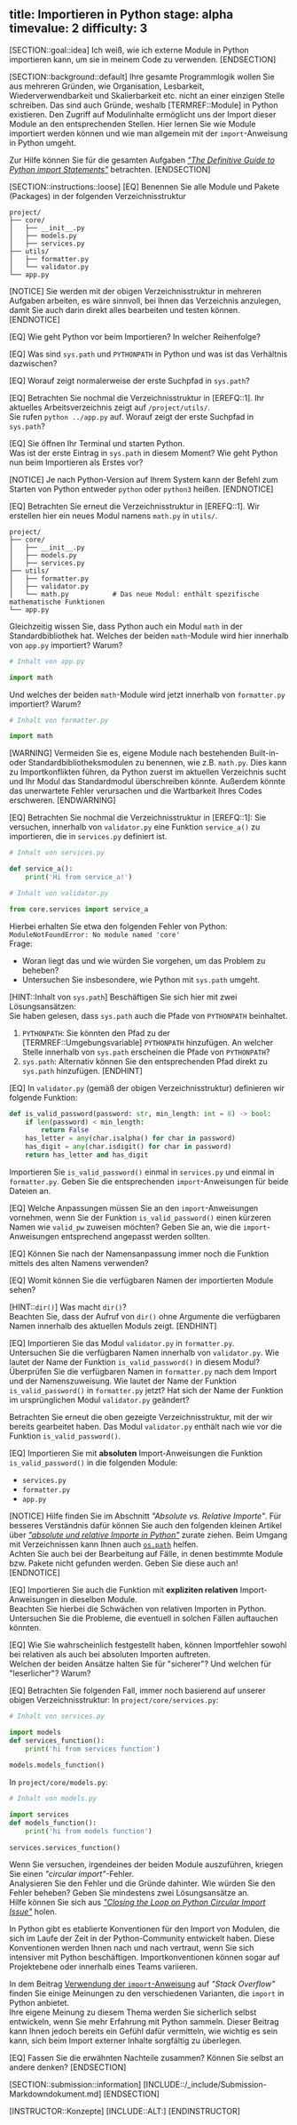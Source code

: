 title: Importieren in Python
stage: alpha
timevalue: 2
difficulty: 3
---

[SECTION::goal::idea]
Ich weiß, wie ich externe Module in Python importieren kann, um sie in meinem Code zu verwenden.
[ENDSECTION]

[SECTION::background::default]
Ihre gesamte Programmlogik wollen Sie aus mehreren Gründen, wie Organisation, Lesbarkeit, 
Wiederverwendbarkeit und Skalierbarkeit etc. nicht an einer einzigen Stelle schreiben. 
Das sind auch Gründe, weshalb [TERMREF::Module] in Python existieren.
Den Zugriff auf Modulinhalte ermöglicht uns der Import dieser Module an den entsprechenden Stellen. 
Hier lernen Sie wie Module importiert werden können und 
wie man allgemein mit der `import`-Anweisung in Python umgeht.

Zur Hilfe können Sie für die gesamten Aufgaben
[*"The Definitive Guide to Python import Statements"*](https://chrisyeh96.github.io/2017/08/08/definitive-guide-python-imports.html) betrachten.
[ENDSECTION]

[SECTION::instructions::loose]
[EQ] Benennen Sie alle Module und Pakete (Packages) in der folgenden Verzeichnisstruktur
```
project/
├── core/
│   ├── __init__.py
│   ├── models.py
│   ├── services.py
├── utils/
│   ├── formatter.py
│   └── validator.py
└── app.py
```

[NOTICE]
Sie werden mit der obigen Verzeichnisstruktur in mehreren Aufgaben arbeiten, es wäre sinnvoll, 
bei Ihnen das Verzeichnis anzulegen, damit Sie auch darin direkt alles bearbeiten und testen können. 
[ENDNOTICE]


[EQ] Wie geht Python vor beim Importieren? In welcher Reihenfolge?

[EQ] Was sind `sys.path` und `PYTHONPATH` in Python und was ist das Verhältnis dazwischen? 

[EQ] Worauf zeigt normalerweise der erste Suchpfad in `sys.path`? 

[EQ] Betrachten Sie nochmal die Verzeichnisstruktur in [EREFQ::1].
Ihr aktuelles Arbeitsverzeichnis zeigt auf `/project/utils/`.  
Sie rufen `python ../app.py` auf. 
Worauf zeigt der erste Suchpfad in `sys.path`?

[EQ] Sie öffnen Ihr Terminal und starten Python.  
Was ist der erste Eintrag in `sys.path` in diesem Moment?
Wie geht Python nun beim Importieren als Erstes vor?

[NOTICE]
Je nach Python-Version auf Ihrem System
kann der Befehl zum Starten von Python entweder `python` oder `python3` heißen.
[ENDNOTICE]

[EQ] Betrachten Sie erneut die Verzeichnisstruktur in [EREFQ::1].
Wir erstellen hier ein neues Modul namens `math.py` in `utils/`.
```
project/
├── core/
│   ├── __init__.py
│   ├── models.py
│   ├── services.py
├── utils/
│   ├── formatter.py
│   ├── validator.py
│   └── math.py           # Das neue Modul: enthält spezifische mathematische Funktionen
└── app.py
```
Gleichzeitig wissen Sie, dass Python auch ein Modul `math` in der Standardbibliothek hat.
Welches der beiden `math`-Module wird hier innerhalb von `app.py` importiert? Warum?
```python
# Inhalt von app.py

import math
```
Und welches der beiden `math`-Module wird jetzt innerhalb von `formatter.py` importiert? Warum?
```python
# Inhalt von formatter.py

import math
```

[WARNING]
Vermeiden Sie es, eigene Module nach bestehenden Built-in- oder Standardbibliotheksmodulen zu benennen,
wie z.B. `math.py`.
Dies kann zu Importkonflikten führen,
da Python zuerst im aktuellen Verzeichnis sucht und Ihr Modul das Standardmodul überschreiben könnte.
Außerdem könnte das unerwartete Fehler verursachen und die Wartbarkeit Ihres Codes erschweren.
[ENDWARNING]

[EQ] Betrachten Sie nochmal die Verzeichnisstruktur in [EREFQ::1]:
Sie versuchen, innerhalb von `validator.py` eine Funktion `service_a()` zu importieren,
die in `services.py` definiert ist. 
```python
# Inhalt von services.py

def service_a():
    print('Hi from service_a!')
```
```python
# Inhalt von validator.py

from core.services import service_a
```
Hierbei erhalten Sie etwa den folgenden Fehler von Python:
`ModuleNotFoundError: No module named 'core'`  
Frage:  
- Woran liegt das und wie würden Sie vorgehen, um das Problem zu beheben?  
- Untersuchen Sie insbesondere, wie Python mit `sys.path` umgeht.

[HINT::Inhalt von `sys.path`]
Beschäftigen Sie sich hier mit zwei Lösungsansätzen:  
Sie haben gelesen, dass `sys.path` auch die Pfade von `PYTHONPATH` beinhaltet.  
1. `PYTHONPATH`: Sie könnten den Pfad zu der [TERMREF::Umgebungsvariable] `PYTHONPATH` hinzufügen.
An welcher Stelle innerhalb von `sys.path` erscheinen die Pfade von `PYTHONPATH`?  
2. `sys.path`: Alternativ können Sie den entsprechenden Pfad direkt zu `sys.path` hinzufügen.
[ENDHINT]

[EQ] In `validator.py` (gemäß der obigen Verzeichnisstruktur) definieren wir folgende Funktion:

```python
def is_valid_password(password: str, min_length: int = 8) -> bool:
    if len(password) < min_length:
        return False
    has_letter = any(char.isalpha() for char in password)
    has_digit = any(char.isdigit() for char in password)
    return has_letter and has_digit
```

Importieren Sie `is_valid_password()` einmal in `services.py` und einmal in `formatter.py`. 
Geben Sie die entsprechenden `import`-Anweisungen für beide Dateien an.

[EQ] Welche Anpassungen müssen Sie an den `import`-Anweisungen vornehmen,
wenn Sie der Funktion `is_valid_password()` einen kürzeren Namen wie `valid_pw` zuweisen möchten?
Geben Sie an, wie die `import`-Anweisungen entsprechend angepasst werden sollten.

[EQ] Können Sie nach der Namensanpassung immer noch die Funktion mittels des alten Namens verwenden?

[EQ] Womit können Sie die verfügbaren Namen der importierten Module sehen?

[HINT::`dir()`]
Was macht `dir()`?  
Beachten Sie,
dass der Aufruf von `dir()` ohne Argumente die verfügbaren Namen innerhalb des aktuellen Moduls zeigt. 
[ENDHINT]

[EQ] Importieren Sie das Modul `validator.py` in `formatter.py`.  
Untersuchen Sie die verfügbaren Namen innerhalb von `validator.py`. 
Wie lautet der Name der Funktion `is_valid_password()` in diesem Modul?  
Überprüfen Sie die verfügbaren Namen in `formatter.py` nach dem Import und der Namenszuweisung. 
Wie lautet der Name der Funktion `is_valid_password()` in `formatter.py` jetzt? 
Hat sich der Name der Funktion im ursprünglichen Modul `validator.py` geändert?  

Betrachten Sie erneut die oben gezeigte Verzeichnisstruktur, mit der wir bereits gearbeitet haben. 
Das Modul `validator.py` enthält nach wie vor die Funktion `is_valid_password()`.

[EQ] Importieren Sie mit **absoluten** Import-Anweisungen die Funktion `is_valid_password()`
in die folgenden Module:  
- `services.py`  
- `formatter.py`  
- `app.py`

[NOTICE]
Hilfe finden Sie im Abschnitt *"Absolute vs. Relative Importe"*. 
Für besseres Verständnis dafür können Sie auch den folgenden kleinen Artikel über
[*"absolute und relative Importe in Python"*](https://realpython.com/absolute-vs-relative-python-imports/)
zurate ziehen.
Beim Umgang mit Verzeichnissen kann Ihnen auch
[`os.path`](https://docs.python.org/3/library/os.path.html) helfen.  
Achten Sie auch bei der Bearbeitung auf Fälle,
in denen bestimmte Module bzw. Pakete nicht gefunden werden. Geben Sie diese auch an!
[ENDNOTICE]

[EQ] Importieren Sie auch die Funktion mit **expliziten relativen** Import-Anweisungen in dieselben Module.  
Beachten Sie hierbei die Schwächen von relativen Importen in Python. 
Untersuchen Sie die Probleme, die eventuell in solchen Fällen auftauchen könnten.

[EQ] Wie Sie wahrscheinlich festgestellt haben,
können Importfehler sowohl bei relativen als auch bei absoluten Importen auftreten.  
Welchen der beiden Ansätze halten Sie für "sicherer"? Und welchen für "leserlicher"? Warum?

[EQ] Betrachten Sie folgenden Fall, immer noch basierend auf unserer obigen Verzeichnisstruktur:
In `project/core/services.py`:
```python
# Inhalt von services.py

import models
def services_function():
    print('hi from services function')
    
models.models_function()
```
In `project/core/models.py`:
```python
# Inhalt von models.py

import services
def models_function():
    print('hi from models function')
    
services.services_function()
```
Wenn Sie versuchen, irgendeines der beiden Module auszuführen,
kriegen Sie einen *"circular import"*-Fehler.  
Analysieren Sie den Fehler und die Gründe dahinter. 
Wie würden Sie den Fehler beheben? Geben Sie mindestens zwei Lösungsansätze an.   
Hilfe können Sie sich aus
[*"Closing the Loop on Python Circular Import Issue"*](https://www.mend.io/blog/closing-the-loop-on-python-circular-import-issue/) holen.

In Python gibt es etablierte Konventionen für den Import von Modulen, 
die sich im Laufe der Zeit in der Python-Community entwickelt haben. 
Diese Konventionen werden Ihnen nach und nach vertraut, 
wenn Sie sich intensiver mit Python beschäftigen. 
Importkonventionen können sogar auf Projektebene oder innerhalb eines Teams variieren.

In dem Beitrag [Verwendung der `import`-Anweisung](https://stackoverflow.com/a/29193752/2810305)
auf *"Stack Overflow"* finden Sie einige Meinungen zu den verschiedenen Varianten,
die `import` in Python anbietet.  
Ihre eigene Meinung zu diesem Thema werden Sie sicherlich selbst entwickeln, 
wenn Sie mehr Erfahrung mit Python sammeln. 
Dieser Beitrag kann Ihnen jedoch bereits ein Gefühl dafür vermitteln, wie wichtig es sein kann, 
sich beim Import externer Inhalte sorgfältig zu überlegen.

[EQ] Fassen Sie die erwähnten Nachteile zusammen? Können Sie selbst an andere denken?
[ENDSECTION]

[SECTION::submission::information]
[INCLUDE::/_include/Submission-Markdowndokument.md]
[ENDSECTION]

[INSTRUCTOR::Konzepte]
[INCLUDE::ALT:]
[ENDINSTRUCTOR]